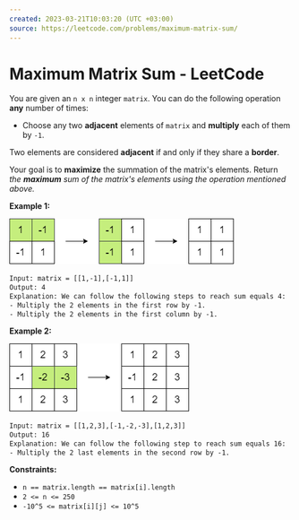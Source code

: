 ```yaml
---
created: 2023-03-21T10:03:20 (UTC +03:00)
source: https://leetcode.com/problems/maximum-matrix-sum/
---
```


# Maximum Matrix Sum - LeetCode

You are given an `n x n` integer `matrix`. You can do the following operation **any** number of times:

-   Choose any two **adjacent** elements of `matrix` and **multiply** each of them by `-1`.

Two elements are considered **adjacent** if and only if they share a **border**.

Your goal is to **maximize** the summation of the matrix's elements. Return _the **maximum** sum of the matrix's elements using the operation mentioned above._

**Example 1:**

![img.png](img.png)

```
Input: matrix = [[1,-1],[-1,1]]
Output: 4
Explanation: We can follow the following steps to reach sum equals 4:
- Multiply the 2 elements in the first row by -1.
- Multiply the 2 elements in the first column by -1.

```

**Example 2:**

![img_1.png](img_1.png)

```
Input: matrix = [[1,2,3],[-1,-2,-3],[1,2,3]]
Output: 16
Explanation: We can follow the following step to reach sum equals 16:
- Multiply the 2 last elements in the second row by -1.

```

**Constraints:**

-   `n == matrix.length == matrix[i].length`
-   `2 <= n <= 250`
-   `-10^5 <= matrix[i][j] <= 10^5`
